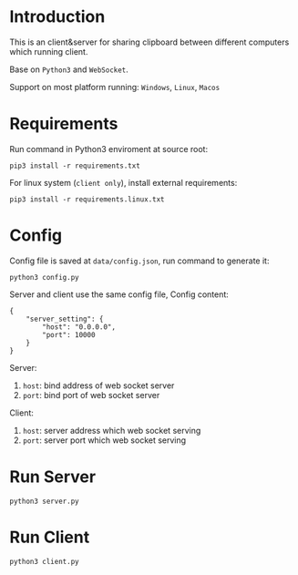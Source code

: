 # Introduction

This is an client&server for sharing clipboard between different computers which running client.

Base on `Python3` and `WebSocket`.

Support on most platform running: `Windows`, `Linux`, `Macos`

# Requirements

Run command in Python3 enviroment at source root:

```
pip3 install -r requirements.txt
```

For linux system (`client only`), install external requirements:

```
pip3 install -r requirements.linux.txt
```

# Config

Config file is saved at `data/config.json`, run command to generate it:

```
python3 config.py
```

Server and client use the same config file, Config content:

```
{
    "server_setting": {
        "host": "0.0.0.0",
        "port": 10000
    }
}
```

Server:
1. `host`: bind address of web socket server
2. `port`: bind port of web socket server

Client:
1. `host`: server address which web socket serving
2. `port`: server port which web socket serving

# Run Server

```
python3 server.py
```

# Run Client

```
python3 client.py
```